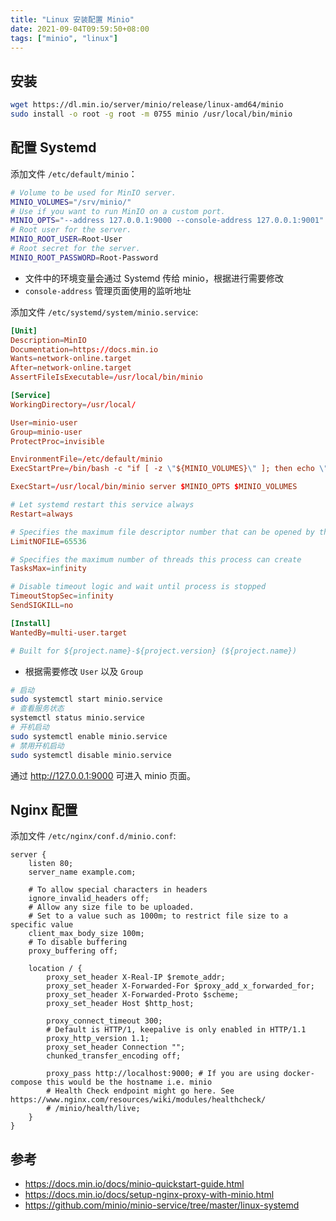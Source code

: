 ```yaml
---
title: "Linux 安装配置 Minio"
date: 2021-09-04T09:59:50+08:00
tags: ["minio", "linux"]
---
```


## 安装

```bash
wget https://dl.min.io/server/minio/release/linux-amd64/minio
sudo install -o root -g root -m 0755 minio /usr/local/bin/minio
```

## 配置 Systemd

添加文件 `/etc/default/minio`：

```bash
# Volume to be used for MinIO server.
MINIO_VOLUMES="/srv/minio/"
# Use if you want to run MinIO on a custom port.
MINIO_OPTS="--address 127.0.0.1:9000 --console-address 127.0.0.1:9001"
# Root user for the server.
MINIO_ROOT_USER=Root-User
# Root secret for the server.
MINIO_ROOT_PASSWORD=Root-Password
```
- 文件中的环境变量会通过 Systemd 传给 minio，根据进行需要修改
- `console-address` 管理页面使用的监听地址

添加文件 `/etc/systemd/system/minio.service`:

```toml
[Unit]
Description=MinIO
Documentation=https://docs.min.io
Wants=network-online.target
After=network-online.target
AssertFileIsExecutable=/usr/local/bin/minio

[Service]
WorkingDirectory=/usr/local/

User=minio-user
Group=minio-user
ProtectProc=invisible

EnvironmentFile=/etc/default/minio
ExecStartPre=/bin/bash -c "if [ -z \"${MINIO_VOLUMES}\" ]; then echo \"Variable MINIO_VOLUMES not set in /etc/default/minio\"; exit 1; fi"

ExecStart=/usr/local/bin/minio server $MINIO_OPTS $MINIO_VOLUMES

# Let systemd restart this service always
Restart=always

# Specifies the maximum file descriptor number that can be opened by this process
LimitNOFILE=65536

# Specifies the maximum number of threads this process can create
TasksMax=infinity

# Disable timeout logic and wait until process is stopped
TimeoutStopSec=infinity
SendSIGKILL=no

[Install]
WantedBy=multi-user.target

# Built for ${project.name}-${project.version} (${project.name})
```

- 根据需要修改 `User` 以及 `Group`

```bash
# 启动
sudo systemctl start minio.service
# 查看服务状态
systemctl status minio.service
# 开机启动
sudo systemctl enable minio.service
# 禁用开机启动
sudo systemctl disable minio.service
```

通过 http://127.0.0.1:9000 可进入 minio 页面。

## Nginx 配置

添加文件 `/etc/nginx/conf.d/minio.conf`:

```nginx
server {
	listen 80;
	server_name example.com;

	# To allow special characters in headers
	ignore_invalid_headers off;
	# Allow any size file to be uploaded.
	# Set to a value such as 1000m; to restrict file size to a specific value
	client_max_body_size 100m;
	# To disable buffering
	proxy_buffering off;

	location / {
		proxy_set_header X-Real-IP $remote_addr;
		proxy_set_header X-Forwarded-For $proxy_add_x_forwarded_for;
		proxy_set_header X-Forwarded-Proto $scheme;
		proxy_set_header Host $http_host;

		proxy_connect_timeout 300;
		# Default is HTTP/1, keepalive is only enabled in HTTP/1.1
		proxy_http_version 1.1;
		proxy_set_header Connection "";
		chunked_transfer_encoding off;

		proxy_pass http://localhost:9000; # If you are using docker-compose this would be the hostname i.e. minio
		# Health Check endpoint might go here. See https://www.nginx.com/resources/wiki/modules/healthcheck/
		# /minio/health/live;
	}
}
```

## 参考

- https://docs.min.io/docs/minio-quickstart-guide.html
- https://docs.min.io/docs/setup-nginx-proxy-with-minio.html
- https://github.com/minio/minio-service/tree/master/linux-systemd
